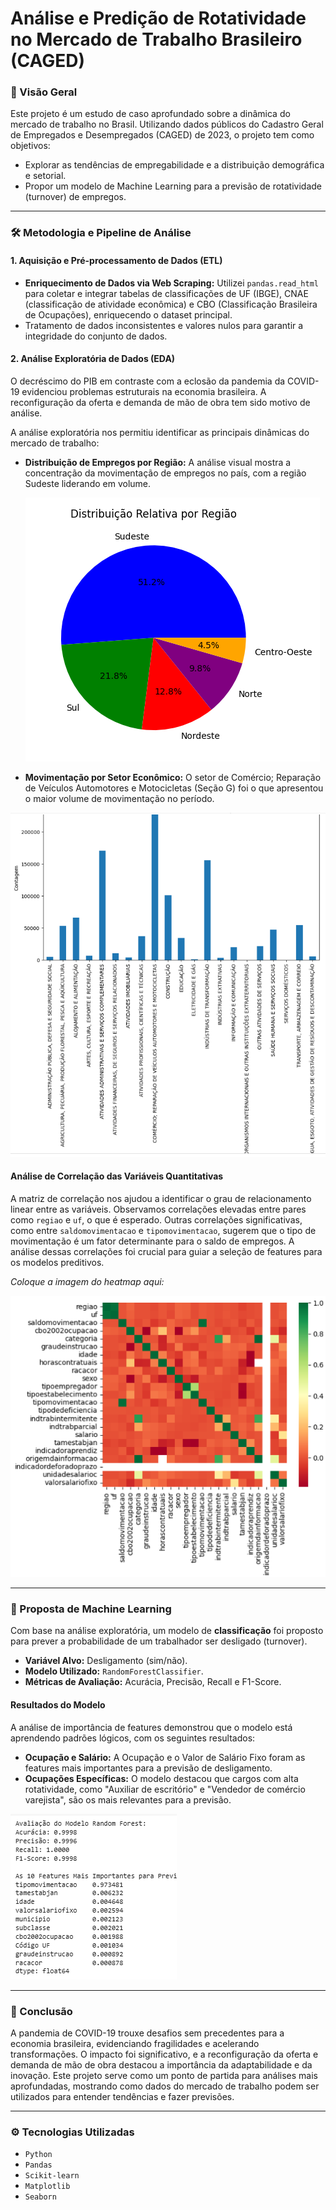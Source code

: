 # Análise e Predição de Rotatividade no Mercado de Trabalho Brasileiro (CAGED)

### 📄 Visão Geral

Este projeto é um estudo de caso aprofundado sobre a dinâmica do mercado de trabalho no Brasil. Utilizando dados públicos do Cadastro Geral de Empregados e Desempregados (CAGED) de 2023, o projeto tem como objetivos:

* Explorar as tendências de empregabilidade e a distribuição demográfica e setorial.
* Propor um modelo de Machine Learning para a previsão de rotatividade (turnover) de empregos.

---

### 🛠️ Metodologia e Pipeline de Análise

#### 1. Aquisição e Pré-processamento de Dados (ETL)
* **Enriquecimento de Dados via Web Scraping:** Utilizei `pandas.read_html` para coletar e integrar tabelas de classificações de UF (IBGE), CNAE (classificação de atividade econômica) e CBO (Classificação Brasileira de Ocupações), enriquecendo o dataset principal.
* Tratamento de dados inconsistentes e valores nulos para garantir a integridade do conjunto de dados.

#### 2. Análise Exploratória de Dados (EDA)

O decréscimo do PIB em contraste com a eclosão da pandemia da COVID-19 evidenciou problemas estruturais na economia brasileira. A reconfiguração da oferta e demanda de mão de obra tem sido motivo de análise.

A análise exploratória nos permitiu identificar as principais dinâmicas do mercado de trabalho:

* **Distribuição de Empregos por Região:** A análise visual mostra a concentração da movimentação de empregos no país, com a região Sudeste liderando em volume.
  
    
    ![Distribuição por Região](assets/Gráfico%20de%20Pizza%20da%20Distribuição%20por%20Região.PNG)


    
* **Movimentação por Setor Econômico:** O setor de Comércio; Reparação de Veículos Automotores e Motocicletas (Seção G) foi o que apresentou o maior volume de movimentação no período.
    
![Atividade Econômica](assets/Gráfico%20de%20Barras%20por%20Atividade%20Econômica.PNG)

#### Análise de Correlação das Variáveis Quantitativas
A matriz de correlação nos ajudou a identificar o grau de relacionamento linear entre as variáveis. Observamos correlações elevadas entre pares como `regiao` e `uf`, o que é esperado. Outras correlações significativas, como entre `saldomovimentacao` e `tipomovimentacao`, sugerem que o tipo de movimentação é um fator determinante para o saldo de empregos. A análise dessas correlações foi crucial para guiar a seleção de features para os modelos preditivos.

_Coloque a imagem do heatmap aqui:_

![Movimentação por Setor Econômico](assets/Matriz%20de%20Correlação.PNG)

---

### 🤖 Proposta de Machine Learning

Com base na análise exploratória, um modelo de **classificação** foi proposto para prever a probabilidade de um trabalhador ser desligado (turnover).

* **Variável Alvo:** Desligamento (sim/não).
* **Modelo Utilizado:** `RandomForestClassifier`.
* **Métricas de Avaliação:** Acurácia, Precisão, Recall e F1-Score.

#### Resultados do Modelo

A análise de importância de features demonstrou que o modelo está aprendendo padrões lógicos, com os seguintes resultados:

* **Ocupação e Salário:** A Ocupação e o Valor de Salário Fixo foram as features mais importantes para a previsão de desligamento.
* **Ocupações Específicas:** O modelo destacou que cargos com alta rotatividade, como "Auxiliar de escritório" e "Vendedor de comércio varejista", são os mais relevantes para a previsão.


![Importância das Features do Modelo de ML](assets/Gráfico%20de%20Importância%20das%20Features%20do%20Modelo%20de%20ML.PNG)

---

### 📝 Conclusão

A pandemia de COVID-19 trouxe desafios sem precedentes para a economia brasileira, evidenciando fragilidades e acelerando transformações. O impacto foi significativo, e a reconfiguração da oferta e demanda de mão de obra destacou a importância da adaptabilidade e da inovação. Este projeto serve como um ponto de partida para análises mais aprofundadas, mostrando como dados do mercado de trabalho podem ser utilizados para entender tendências e fazer previsões.

---

### ⚙️ Tecnologias Utilizadas

* `Python`
* `Pandas`
* `Scikit-learn`
* `Matplotlib`
* `Seaborn`

